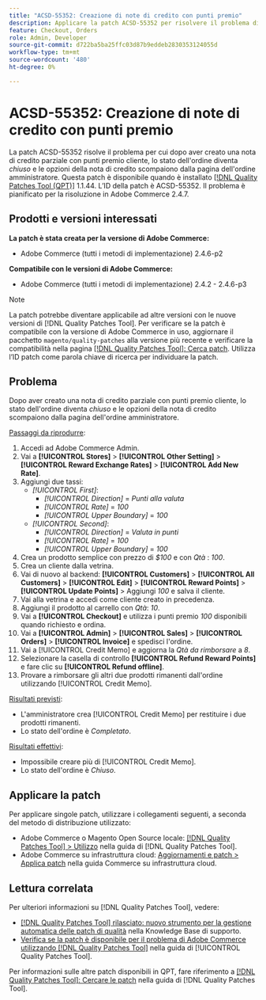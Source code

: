 ```yaml
---
title: "ACSD-55352: Creazione di note di credito con punti premio"
description: Applicare la patch ACSD-55352 per risolvere il problema di Adobe Commerce, in cui dopo aver creato una nota di credito parziale con i punti premio del cliente, lo stato dell'ordine cambia in *chiuso* e le opzioni della nota di credito scompaiono dalla pagina dell'ordine amministratore.
feature: Checkout, Orders
role: Admin, Developer
source-git-commit: d722ba5ba25ffc03d87b9eddeb2830353124055d
workflow-type: tm+mt
source-wordcount: '480'
ht-degree: 0%

---
```


# ACSD-55352: Creazione di note di credito con punti premio

La patch ACSD-55352 risolve il problema per cui dopo aver creato una nota di credito parziale con punti premio cliente, lo stato dell&#39;ordine diventa *chiuso* e le opzioni della nota di credito scompaiono dalla pagina dell&#39;ordine amministratore. Questa patch è disponibile quando è installato [[!DNL Quality Patches Tool (QPT)]](https://experienceleague.adobe.com/en/docs/commerce-knowledge-base/kb/announcements/commerce-announcements/magento-quality-patches-released-new-tool-to-self-serve-quality-patches) 1.1.44. L’ID della patch è ACSD-55352. Il problema è pianificato per la risoluzione in Adobe Commerce 2.4.7.

## Prodotti e versioni interessati

**La patch è stata creata per la versione di Adobe Commerce:**

* Adobe Commerce (tutti i metodi di implementazione) 2.4.6-p2

**Compatibile con le versioni di Adobe Commerce:**

* Adobe Commerce (tutti i metodi di implementazione) 2.4.2 - 2.4.6-p3

>[!NOTE]
>
>La patch potrebbe diventare applicabile ad altre versioni con le nuove versioni di [!DNL Quality Patches Tool]. Per verificare se la patch è compatibile con la versione di Adobe Commerce in uso, aggiornare il pacchetto `magento/quality-patches` alla versione più recente e verificare la compatibilità nella pagina [[!DNL Quality Patches Tool]: Cerca patch](https://experienceleague.adobe.com/tools/commerce-quality-patches/index.html). Utilizza l’ID patch come parola chiave di ricerca per individuare la patch.

## Problema

Dopo aver creato una nota di credito parziale con punti premio cliente, lo stato dell&#39;ordine diventa *chiuso* e le opzioni della nota di credito scompaiono dalla pagina dell&#39;ordine amministratore.

<u>Passaggi da riprodurre</u>:

1. Accedi ad Adobe Commerce Admin.
2. Vai a **[!UICONTROL Stores]** > **[!UICONTROL Other Setting]** > **[!UICONTROL Reward Exchange Rates]** > **[!UICONTROL Add New Rate]**.
3. Aggiungi due tassi:
   * *[!UICONTROL First]*:
      * *[!UICONTROL Direction]* = *Punti alla valuta*
      * *[!UICONTROL Rate]* = *100*
      * *[!UICONTROL Upper Boundary]* = *100*
   * *[!UICONTROL Second]*:
      * *[!UICONTROL Direction]* = *Valuta in punti*
      * *[!UICONTROL Rate]* = *100*
      * *[!UICONTROL Upper Boundary]* = *100*
4. Crea un prodotto semplice con prezzo di *$100* e con *Qtà* : *100*.
5. Crea un cliente dalla vetrina.
6. Vai di nuovo al backend: **[!UICONTROL Customers]** > **[!UICONTROL All Customers]** > **[!UICONTROL Edit]** > **[!UICONTROL Reward Points]** > **[!UICONTROL Update Points]** > Aggiungi *100* e salva il cliente.
7. Vai alla vetrina e accedi come cliente creato in precedenza.
8. Aggiungi il prodotto al carrello con *Qtà*: *10*.
9. Vai a **[!UICONTROL Checkout]** e utilizza i punti premio *100* disponibili quando richiesto e ordina.
10. Vai a **[!UICONTROL Admin]** > **[!UICONTROL Sales]** > **[!UICONTROL Orders]** > **[!UICONTROL Invoice]** e spedisci l&#39;ordine.
11. Vai a [!UICONTROL Credit Memo] e aggiorna la *Qtà da rimborsare* a *8*.
12. Selezionare la casella di controllo **[!UICONTROL Refund Reward Points]** e fare clic su **[!UICONTROL Refund offline]**.
13. Provare a rimborsare gli altri due prodotti rimanenti dall&#39;ordine utilizzando [!UICONTROL Credit Memo].

<u>Risultati previsti</u>:

* L&#39;amministratore crea [!UICONTROL Credit Memo] per restituire i due prodotti rimanenti.
* Lo stato dell&#39;ordine è *Completato*.

<u>Risultati effettivi</u>:

* Impossibile creare più di [!UICONTROL Credit Memo].
* Lo stato dell&#39;ordine è *Chiuso*.

## Applicare la patch

Per applicare singole patch, utilizzare i collegamenti seguenti, a seconda del metodo di distribuzione utilizzato:

* Adobe Commerce o Magento Open Source locale: [[!DNL Quality Patches Tool] > Utilizzo](https://experienceleague.adobe.com/docs/commerce-operations/tools/quality-patches-tool/usage.html) nella guida di [!DNL Quality Patches Tool].
* Adobe Commerce su infrastruttura cloud: [Aggiornamenti e patch > Applica patch](https://experienceleague.adobe.com/docs/commerce-cloud-service/user-guide/develop/upgrade/apply-patches.html) nella guida Commerce su infrastruttura cloud.

## Lettura correlata

Per ulteriori informazioni su [!DNL Quality Patches Tool], vedere:

* [[!DNL Quality Patches Tool] rilasciato: nuovo strumento per la gestione automatica delle patch di qualità](https://experienceleague.adobe.com/en/docs/commerce-knowledge-base/kb/announcements/commerce-announcements/magento-quality-patches-released-new-tool-to-self-serve-quality-patches) nella Knowledge Base di supporto.
* [Verifica se la patch è disponibile per il problema di Adobe Commerce utilizzando  [!DNL Quality Patches Tool]](/help/tools/quality-patches-tool/patches-available-in-qpt/check-patch-for-magento-issue-with-magento-quality-patches.md) nella guida di [!UICONTROL Quality Patches Tool].


Per informazioni sulle altre patch disponibili in QPT, fare riferimento a [[!DNL Quality Patches Tool]: Cercare le patch](https://experienceleague.adobe.com/tools/commerce-quality-patches/index.html) nella guida di [!DNL Quality Patches Tool].
